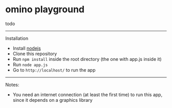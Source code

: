 # omino playground

todo

---
Installation
- Install [nodejs](https://nodejs.org/en/download/package-manager)
- Clone this repository
- Run `npm install` inside the root directory (the one with app.js inside it)
- Run `node app.js`
- Go to `http://localhost/` to run the app

---
Notes:
- You need an internet connection (at least the first time) to run this app, since it depends on a graphics library